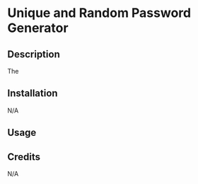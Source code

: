 # Unique and Random Password Generator 

## Description 

The 

## Installation 

N/A

## Usage

## Credits

N/A
